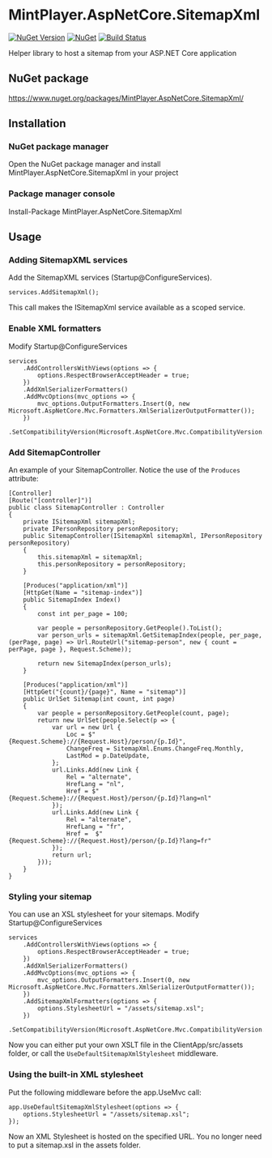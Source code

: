 # MintPlayer.AspNetCore.SitemapXml
[![NuGet Version](https://img.shields.io/nuget/v/MintPlayer.AspNetCore.SitemapXml.svg?style=flat)](https://www.nuget.org/packages/MintPlayer.AspNetCore.SitemapXml)
[![NuGet](https://img.shields.io/nuget/dt/MintPlayer.AspNetCore.SitemapXml.svg?style=flat)](https://www.nuget.org/packages/MintPlayer.AspNetCore.SitemapXml)
[![Build Status](https://travis-ci.org/MintPlayer/MintPlayer.AspNetCore.SitemapXml.svg?branch=master)](https://travis-ci.org/MintPlayer/MintPlayer.AspNetCore.SitemapXml)

Helper library to host a sitemap from your ASP.NET Core application
## NuGet package
https://www.nuget.org/packages/MintPlayer.AspNetCore.SitemapXml/
## Installation
### NuGet package manager
Open the NuGet package manager and install MintPlayer.AspNetCore.SitemapXml in your project
### Package manager console
Install-Package MintPlayer.AspNetCore.SitemapXml
## Usage
### Adding SitemapXML services
Add the SitemapXML services (Startup@ConfigureServices).

    services.AddSitemapXml();

This call makes the ISitemapXml service available as a scoped service.

### Enable XML formatters
Modify Startup@ConfigureServices

    services
        .AddControllersWithViews(options => {
            options.RespectBrowserAcceptHeader = true;
        })
        .AddXmlSerializerFormatters()
        .AddMvcOptions(mvc_options => {
            mvc_options.OutputFormatters.Insert(0, new Microsoft.AspNetCore.Mvc.Formatters.XmlSerializerOutputFormatter());
        })
        .SetCompatibilityVersion(Microsoft.AspNetCore.Mvc.CompatibilityVersion.Latest);

### Add SitemapController
An example of your SitemapController. Notice the use of the `Produces` attribute:

    [Controller]
    [Route("[controller]")]
    public class SitemapController : Controller
    {
        private ISitemapXml sitemapXml;
        private IPersonRepository personRepository;
        public SitemapController(ISitemapXml sitemapXml, IPersonRepository personRepository)
        {
            this.sitemapXml = sitemapXml;
            this.personRepository = personRepository;
        }

        [Produces("application/xml")]
        [HttpGet(Name = "sitemap-index")]
        public SitemapIndex Index()
        {
            const int per_page = 100;

            var people = personRepository.GetPeople().ToList();
            var person_urls = sitemapXml.GetSitemapIndex(people, per_page, (perPage, page) => Url.RouteUrl("sitemap-person", new { count = perPage, page }, Request.Scheme));
            
            return new SitemapIndex(person_urls);
        }

        [Produces("application/xml")]
        [HttpGet("{count}/{page}", Name = "sitemap")]
        public UrlSet Sitemap(int count, int page)
        {
            var people = personRepository.GetPeople(count, page);
            return new UrlSet(people.Select(p => {
                var url = new Url {
                    Loc = $"{Request.Scheme}://{Request.Host}/person/{p.Id}",
                    ChangeFreq = SitemapXml.Enums.ChangeFreq.Monthly,
                    LastMod = p.DateUpdate,
                };
                url.Links.Add(new Link {
                    Rel = "alternate",
                    HrefLang = "nl",
                    Href = $"{Request.Scheme}://{Request.Host}/person/{p.Id}?lang=nl"
                });
                url.Links.Add(new Link {
                    Rel = "alternate",
                    HrefLang = "fr",
                    Href =  $"{Request.Scheme}://{Request.Host}/person/{p.Id}?lang=fr"
                });
                return url;
            }));
        }
    }
    
### Styling your sitemap
You can use an XSL stylesheet for your sitemaps. Modify Startup@ConfigureServices

    services
        .AddControllersWithViews(options => {
            options.RespectBrowserAcceptHeader = true;
        })
        .AddXmlSerializerFormatters()
        .AddMvcOptions(mvc_options => {
            mvc_options.OutputFormatters.Insert(0, new Microsoft.AspNetCore.Mvc.Formatters.XmlSerializerOutputFormatter());
        })
        .AddSitemapXmlFormatters(options => {
            options.StylesheetUrl = "/assets/sitemap.xsl";
        })
        .SetCompatibilityVersion(Microsoft.AspNetCore.Mvc.CompatibilityVersion.Latest);

Now you can either put your own XSLT file in the ClientApp/src/assets folder, or call the `UseDefaultSitemapXmlStylesheet` middleware.

### Using the built-in XML stylesheet
Put the following middleware before the app.UseMvc call:

    app.UseDefaultSitemapXmlStylesheet(options => {
        options.StylesheetUrl = "/assets/sitemap.xsl";
    });

Now an XML Stylesheet is hosted on the specified URL. You no longer need to put a sitemap.xsl in the assets folder.
